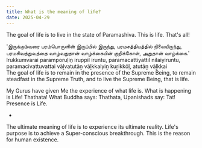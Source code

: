 ```yaml
---
title: What is the meaning of life?
date: 2025-04-29
---
```


The goal of life is to live in the state of Paramashiva. This is life. That's all!

'இருக்கும்வரை பரம்பொருளின் இருப்பில் இருந்து, பரமசத்தியத்தில் நிலையிருந்து, பரமசிவத்துவத்தை வாழ்வதுதான் வாழ்க்கையின் குறிக்கோள், அதுதான் வாழ்க்கை.'  
Irukkumvarai paramporuḷiṉ iruppil iruntu, paramacattiyattil nilaiyiruntu, paramacivattuvattai vāḻvatutāṉ vāḻkkaiyiṉ kuṟikkōḷ, atutāṉ vāḻkkai  
The goal of life is to remain in the presence of the Supreme Being, to remain steadfast in the Supreme Truth, and to live the Supreme Being, that is life.

My Gurus have given Me the experience of what life is. What is happening is Life! Thathata! What Buddha says: Thathata, Upanishads say: Tat! Presence is Life.

-

The ultimate meaning of life is to experience its ultimate reality. Life's purpose is to achieve a Super-conscious breakthrough. This is the reason for human existence.
